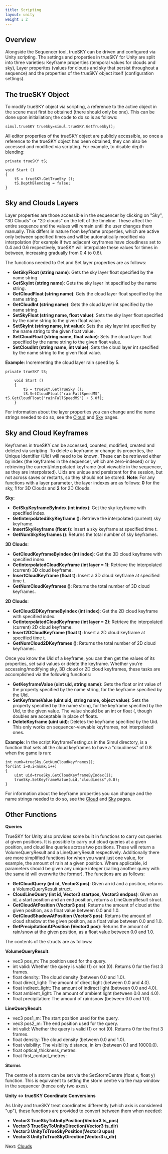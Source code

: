 ```yaml
---
title: Scripting
layout: unity
weight : 2
---
```


Overview
--------

Alongside the Sequencer tool, trueSKY can be driven and configured via Unity scripting. The settings and properties in trueSKY for Unity are split into three varieties: Keyframe properties (temporal values for clouds and sky), Layer properites (values for clouds and sky that persist throughout a sequence) and the properties of the trueSKY object itself (configuration settings).


The trueSKY Object
--------

To modify trueSKY object via scripting, a reference to the active object in the scene must first be obtained (there should only be one). This can be done upon initialiation; the code to do so is as follows:

	simul.trueSKY trueSky=simul.trueSKY.GetTrueSky();

All editor properties of the trueSKY object are publicly accessible, so once a reference to the trueSKY object has been obtained, they can also be accessed and modified via scripting. For example, to disable depth blending:

	private trueSKY tS;  
 
	void Start () 
	{
		tS = trueSKY.GetTrueSky (); 
		tS.DepthBlending = false;
	}


Sky and Clouds Layers
--------

Layer properties are those accessible in the sequencer by clicking on "Sky", "3D Clouds" or "2D clouds" on the left of the timeline. These affect the entire sequence and the values will remain until the user changes them manually. This differs in nature from keyframe properties, which are active only between specified times and will be automatically modified via interpolation (for example if two adjacent keyframes have cloudiness set to 0.4 and 0.6 respectively, trueSKY will interpolate these values for times in between, increasing gradually from 0.4 to 0.6). 

The functions needed to Get and Set layer properties are as follows:

* **GetSkyFloat (string name)**: Gets the sky layer float specified by the name string.
* **GetSkyInt (string name)**: Gets the sky layer int specified by the name string.
* **GetCloudFloat (string name)**: Gets the cloud layer float specified by the name string.
* **GetCloudInt (string name)**: Gets the cloud layer int specified by the name string.
* **SetSkyFloat  (string name, float value)**: Sets the sky layer float specified by the name string to the given float value.
* **SetSkyInt  (string name, int value)**: Sets the sky layer int specified by the name string to the given float value.
* **SetCloudFloat  (string name, float value)**: Sets the cloud layer float specified by the name string to the given float value.
* **SetCloudInt  (string name, int value)**: Sets the cloud layer int specified by the name string to the given float value.


**Example**: Incrementing the cloud layer rain speed by 5.

	private trueSKY tS;  
 
		void Start () 
		{
			tS = trueSKY.GetTrueSky (); 
			tS.SetCloudFloat("rainFallSpeedMS", tS.GetCloudFloat("rainFallSpeedMS") + 5.0f);  
		}


For information about the layer properties you can change and the name strings needed to do so, see the [Cloud](http://docs.simul.co/unity/Clouds.html) and [Sky](http://docs.simul.co/unity/Sky.html) pages.


Sky and Cloud Keyframes
--------

Keyframes in trueSKY can be accessed, counted, modified, created and deleted via scripting. To delete a keyframe or change its properties, the Unique Identifier (Uid) will need to be known. These can be retrieved either by index (the keyframes in the sequencer, which are zero-indexed) or by retrieving the current/interpolated keyframe (not viewable in the sequencer, as they are interpolated). Uids are unique and persistent for the session, but not across saves or restarts, so they should not be stored. **Note**: For any functions with a layer parameter, the layer indexes are as follows: **0** for the sky, **1** for 3D Clouds and **2** for 2D Clouds.

**Sky**:

* **GetSkyKeyframeByIndex (int index)**: Get the sky keyframe with specified index.
* **GetInterpolatedSkyKeyframe ()**: Retrieve the interpolated (current) sky keyframe.
* **InsertSkyKeyframe (float t)**: Insert a sky keyframe at specified time t.
* **GetNumSkyKeyframes ()**: Returns the total number of sky keyframes.

**3D Clouds**:

* **GetCloudKeyframeByIndex (int index)**: Get the 3D cloud keyframe with specified index.
* **GetInterpolatedCloudKeyframe (int layer = 1)**: Retrieve the interpolated (current) 3D cloud keyframe.
* **InsertCloudKeyframe (float t)**: Insert a 3D cloud keyframe at specified time t.
* **GetNumCloudKeyframes ()**: Returns the total number of 3D cloud keyframes.

**2D Clouds**:

* **GetCloud2DKeyframeByIndex (int index)**: Get the 2D cloud keyframe with specified index.
* **GetInterpolatedCloudKeyframe (int layer = 2)**: Retrieve the interpolated (current) 2D cloud keyframe.
* **Insert2DCloudKeyframe (float t)**: Insert a 2D cloud keyframe at specified time t.
* **GetNumCloud2DKeyframes ()**: Returns the total number of 2D cloud keyframes.


Once you know the Uid of a keyframe, you can then get the values of its properties, set said values or delete the keyframe. Whether you're accessing/modifying sky, 3D cloud or 2D cloud keyframes, these tasks are accomplished via the following functions: 

* **GetKeyframeValue (uint uid, string name)**: Gets the float or int value of the property specified by the name string, for the keyframe specified by the Uid.
* **SetKeyframeValue (uint uid, string name, object value)**: Sets the property specified by the name string, for the keyframe specified by the Uid, to the given value. The value should be an int or float (, though doubles are acceptable in place of floats.
* **DeleteKeyframe (uint uid)**: Deletes the keyframe specified by the Uid. This only works on sequencer-viewable keyframes, not interpolated ones.

**Example**: In the script KeyframeTesting.cs in the Simul directory, is a function that sets all the cloud keyframes to have a "cloudiness" of 0.8 when the game is run:

	int numk=trueSky.GetNumCloudKeyframes();
	for(int i=0;i<numk;i++)
	{
		uint uid=trueSky.GetCloudKeyframeByIndex(i);
		trueSky.SetKeyframeValue(uid,"cloudiness",0.8);
	}

For information about the keyframe properties you can change and the name strings needed to do so, see the [Cloud](http://docs.simul.co/unity/Clouds.html) and [Sky](http://docs.simul.co/unity/Sky.html) pages.



Other Functions
---------------
 
**Queries**

TrueSKY for Unity also provides some built in functions to carry out queries at given positions. It is possible to carry out cloud queries at a given position, and cloud line queries across two positions. These will return a VolumeQueryResult and a LineQueryResult respectively. Additionally there are more simplified functions for when you want just one value, for example, the amount of rain at a given position. Where applicable, id parameters should be given any unique integer (calling another query with the same id will overwrite the former). The functions are as follows:


* **GetCloudQuery (int id, Vector3 pos)**: Given an id and a position, returns a VolumeQueryResult struct.
* **CloudLineQuery (int id, Vector3 startpos, Vector3 endpos)**: Given an id, a start position and an end position, returns a LineQueryResult struct.
* **GetCloudAtPosition (Vector3 pos)**: Returns the amount of cloud at the given position, as a float value between 0.0 and 1.0.
* **GetCloudShadowAtPosition (Vector3 pos)**: Returns the amount of cloud shadow at the given position, as a float value between 0.0 and 1.0.
* **GetPrecipitationAtPosition (Vector3 pos)**: Returns the amount of rain/snow at the given position, as a float value between 0.0 and 1.0.


The contents of the structs are as follows:

**VolumeQueryResult**:
	
* vec3 pos_m: The position used for the query.
* int valid: Whether the query is valid (1) or not (0). Returns 0 for the first 3 frames.
* float density: The cloud density (between 0.0 and 1.0).
* float direct_light: The amount of direct light (between 0.0 and 4.0).
* float indirect_light: The amount of indirect light (between 0.0 and 4.0).
* float ambient_light: The amount of ambient light (between 0.0 and 4.0).
* float precipitation: The amount of rain/snow (between 0.0 and 1.0).

**LineQueryResult**:

* vec3 pos1_m: The start position used for the query.
* vec3 pos2_m: The end position used for the query.
* int valid: Whether the query is valid (1) or not (0). Returns 0 for the first 3 frames.
* float density: The cloud density (between 0.0 and 1.0).
* float visibility: The visibility distance, in km (between 0.1 and 10000.0).
* float optical_thickness_metres:  
* float first_contact_metres:  


**Storms**

The centre of a storm can be set via the SetStormCentre (float x, float y) function. This is equivalent to setting the storm centre via the map window in the sequencer (hence only two axes).


**Unity <-> trueSKY Coordinate Conversions**

As Unity and trueSKY treat coordinates differently (which axis is considered "up"), these functions are provided to convert between them when needed: 

* **Vector3 TrueSkyToUnityPosition(Vector3 ts_pos)**
* **Vector3 TrueSkyToUnityDirection(Vector3 ts_dir)**
* **Vector3 UnityToTrueSkyPosition(Vector3 upos)** 
* **Vector3 UnityToTrueSkyDirection(Vector3 u_dir)**



Next: <a href="/unity/Clouds">Clouds</a>